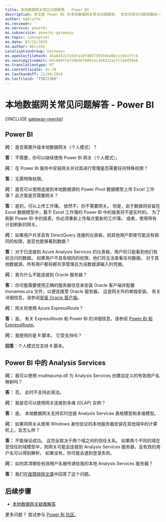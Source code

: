 ```yaml
---
title: 本地数据网关常见问题解答 - Power BI
description: 本文是 Power BI 的本地数据网关常见问题解答。 本文将常见问题收集到一处，供 Power BI 中所用网关使用。
author: mgblythe
ms.reviewer: ''
ms.service: powerbi
ms.subservice: powerbi-gateways
ms.topic: conceptual
ms.date: 07/15/2019
ms.author: mblythe
LocalizationGroup: Gateways
ms.openlocfilehash: 45a645227a5d7a18fd05738559ed0bccc0e1f7c9
ms.sourcegitcommit: 64c860fcbf2969bf089cec358331a1fc1e0d39a8
ms.translationtype: HT
ms.contentlocale: zh-CN
ms.lasthandoff: 11/09/2019
ms.locfileid: "73872389"
---
```

# <a name="on-premises-data-gateway-faq---power-bi"></a>本地数据网关常见问题解答 - Power BI

[!INCLUDE [gateway-rewrite](includes/gateway-rewrite.md)]

## <a name="power-bi"></a>Power BI

**问：** 是否需要升级本地数据网关（个人模式）？

**答：** 不需要，你可以继续使用 Power BI 网关（个人模式）。

**问：** 在 Power BI 服务中安装网关并对其进行管理是否需要任何特殊权限？

**答：** 无需特殊权限。

**问：** 是否可以使用连接到本地数据源的 Power Pivot 数据模型上传 Excel 工作簿？ 此方案是否需要网关？ 

**答：** 是的，可以上传工作簿。 依然不，你不需要网关。 但是，由于数据将驻留在 Excel 数据模型中，基于 Excel 工作簿的 Power BI 中的报表将不是实时的。 为了刷新 Power BI 中的报表，你必须重新上传每次更新的工作簿。 或者，使用带有计划刷新的网关。

**问：** 如果用户共享具有 DirectQuery 连接的仪表板，则其他用户即使可能没有相同的权限，是否也能够看到数据？ 

**答：** 对于已连接到 Azure Analysis Services 的仪表板，用户将只能看到他们有权访问的数据。 如果用户不具有相同的权限，他们将无法查看任何数据。 对于其他数据源，所有用户都将都共享管理员为该数据源输入的凭据。

**问：** 我为什么不能连接到 Oracle 服务器？ 

**答：** 你可能需要使用正确的服务器信息来安装 Oracle 客户端并配置 tnsnames.ora 文件，以便连接至 Oracle 服务器。 这是网关外的单独安装。 有关详细信息，请参阅[安装 Oracle 客户端](service-gateway-onprem-manage-oracle.md#install-the-oracle-client)。

**问：** 网关将使用 Azure ExpressRoute？ 

**答：** 是。 有关 ExpressRoute 和 Power BI 的详细信息，请参阅 [Power BI 和 ExpressRoute](service-admin-power-bi-expressroute.md)。

**问：** 我使用的是 R 脚本。 它受支持吗？

**回答**：个人模式仅支持 R 脚本。

## <a name="analysis-services-in-power-bi"></a>Power BI 中的 Analysis Services

**问：** 我可以使用 msdmpump.dll 为 Analysis Services 创建自定义的有效用户名映射吗？ 

**答：** 否。 此时不支持此用法。

**问：** 我是否可以使用网关连接到多维 (OLAP) 实例？ 

**答：** 是。 本地数据网关支持实时连接 Analysis Services 表格模型和多维模型。

**问：** 如果将网关从使用 Windows 身份验证的本地服务器安装在其他域中的计算机上，会怎么样？ 

**答：** 不能保证成功。 这完全取决于两个域之间的信任关系。 如果两个不同的域在受信任的域模型中，则网关可能会连接到 Analysis Services 服务器，且有效的用户名可以得到解析。 如果没有，你可能会遇到登录失败。

**问：** 如何弄清哪些有效用户名被传递给我的本地 Analysis Services 服务器？ 

**答：** 我们在[故障排除文章](service-gateway-onprem-tshoot.md)中回答了这个问题。

## <a name="next-steps"></a>后续步骤

* [本地数据网关疑难解答](/data-integration/gateway/service-gateway-tshoot)

更多问题？ 尝试参与 [Power BI 社区](https://community.powerbi.com/)。

